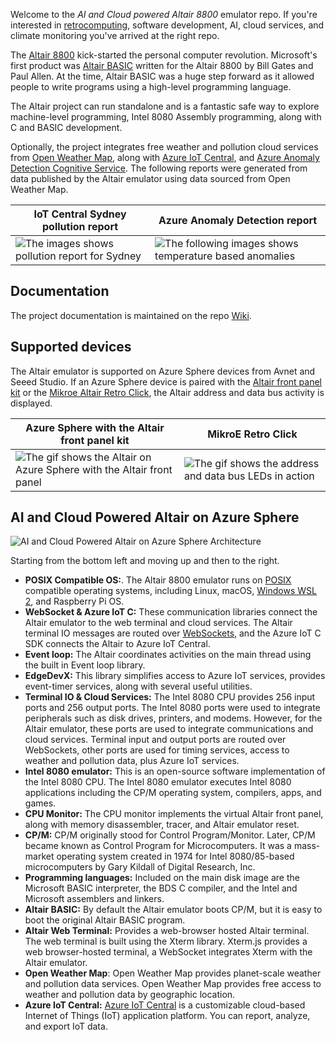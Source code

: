Welcome to the _AI and Cloud powered Altair 8800_ emulator repo. If you're interested in [retrocomputing](https://en.wikipedia.org/wiki/Retrocomputing), software development, AI, cloud services, and climate monitoring you've arrived at the right repo.

The [Altair 8800](https://en.wikipedia.org/wiki/Altair_8800?azure-portal=true) kick-started the personal computer revolution. Microsoft's first product was [Altair BASIC](https://en.wikipedia.org/wiki/Altair_BASIC?azure-portal=true) written for the Altair 8800 by Bill Gates and Paul Allen. At the time, Altair BASIC was a huge step forward as it allowed people to write programs using a high-level programming language.

The Altair project can run standalone and is a fantastic safe way to explore machine-level programming, Intel 8080 Assembly programming, along with C and BASIC development.

Optionally, the project integrates free weather and pollution cloud services from [Open Weather Map](http://openweathermap.org), along with [Azure IoT Central](https://azure.microsoft.com/en-au/services/iot-central/), and [Azure Anomaly Detection Cognitive Service](https://azure.microsoft.com/services/cognitive-services/anomaly-detector/). The following reports were generated from data published by the Altair emulator using data sourced from Open Weather Map.

| IoT Central Sydney pollution report | Azure Anomaly Detection report|
|------|-----|
| ![The images shows pollution report for Sydney](https://github.com/AzureSphereCloudEnabledAltair8800/AzureSphereAltair8800_V2/wiki/media/iot_central_pollution_report.png) | ![The following images shows temperature based anomalies](https://github.com/AzureSphereCloudEnabledAltair8800/AzureSphereAltair8800_V2/wiki/media/univariate-anomalies.png) |

## Documentation

The project documentation is maintained on the repo [Wiki](https://github.com/AzureSphereCloudEnabledAltair8800/AzureSphereAltair8800_V2/wiki).

## Supported devices

The Altair emulator is supported on Azure Sphere devices from Avnet and Seeed Studio. If an Azure Sphere device is paired with the [Altair front panel kit](https://github.com/AzureSphereCloudEnabledAltair8800/AzureSphereAltair8800.Hardware) or the [Mikroe Altair Retro Click](https://www.mikroe.com/blog/8800-retro-click), the Altair address and data bus activity is displayed.

| Azure Sphere with the Altair front panel kit | MikroE Retro Click |
|--|--|
| ![The gif shows the Altair on Azure Sphere with the Altair front panel](https://github.com/AzureSphereCloudEnabledAltair8800/AzureSphereAltair8800_V2/wiki/media/altair_on_sphere.gif) | ![The gif shows the address and data bus LEDs in action](https://github.com/AzureSphereCloudEnabledAltair8800/AzureSphereAltair8800_V2/wiki/media/avnet_retro_click.gif) |

## AI and Cloud Powered Altair on Azure Sphere

![AI and Cloud Powered Altair on Azure Sphere Architecture](https://github.com/AzureSphereCloudEnabledAltair8800/AI-and-Cloud-Powered-Altair-8800-on-Azure-Sphere/wiki/media/Altair_8800_Application_Architecture.png)


Starting from the bottom left and moving up and then to the right.

- **POSIX Compatible OS:**. The Altair 8800 emulator runs on [POSIX](https://en.wikipedia.org/wiki/POSIX) compatible operating systems, including Linux, macOS, [Windows WSL 2](https://docs.microsoft.com/windows/wsl), and Raspberry Pi OS.
- **WebSocket & Azure IoT C:** These communication libraries connect the Altair emulator to the web terminal and cloud services. The Altair terminal IO messages are routed over [WebSockets](https://en.wikipedia.org/wiki/WebSocket), and the Azure IoT C SDK connects the Altair to Azure IoT Central.
- **Event loop:** The Altair coordinates activities on the main thread using the built in Event loop library.
- **EdgeDevX:** This library simplifies access to Azure IoT services, provides event-timer services, along with several useful utilities.
- **Terminal IO & Cloud Services:** The Intel 8080 CPU provides 256 input ports and 256 output ports. The Intel 8080 ports were used to integrate peripherals such as disk drives, printers, and modems. However, for the Altair emulator, these ports are used to integrate communications and cloud services. Terminal input and output ports are routed over WebSockets, other ports are used for timing services, access to weather and pollution data, plus Azure IoT services.
- **Intel 8080 emulator:** This is an open-source software implementation of the Intel 8080 CPU. The Intel 8080 emulator executes Intel 8080 applications including the CP/M operating system, compilers, apps, and games.
- **CPU Monitor:** The CPU monitor implements the virtual Altair front panel, along with memory disassembler, tracer, and Altair emulator reset.
- **CP/M:** CP/M originally stood for Control Program/Monitor. Later, CP/M became known as Control Program for Microcomputers. It was a mass-market operating system created in 1974 for Intel 8080/85-based microcomputers by Gary Kildall of Digital Research, Inc.
- **Programming languages:** Included on the main disk image are the Microsoft BASIC interpreter, the BDS C compiler, and the Intel and Microsoft assemblers and linkers.
- **Altair BASIC:** By default the Altair emulator boots CP/M, but it is easy to boot the original Altair BASIC program.
- **Altair Web Terminal:** Provides a web-browser hosted Altair terminal. The web terminal is built using the Xterm library. Xterm.js provides a web browser-hosted terminal, a WebSocket integrates Xterm with the Altair emulator.
- **Open Weather Map**: Open Weather Map provides planet-scale weather and pollution data services. Open Weather Map provides free access to weather and pollution data by geographic location.
- **Azure IoT Central:** [Azure IoT Central](https://azure.microsoft.com/services/iot-central?azure-portal=true) is a customizable cloud-based Internet of Things (IoT) application platform. You can report, analyze, and export IoT data.
